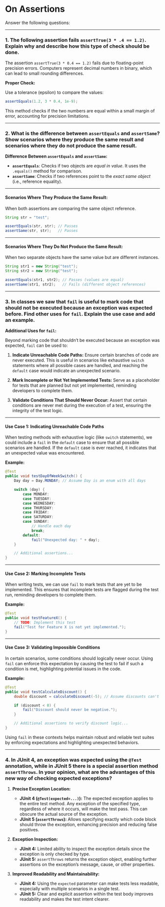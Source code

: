 # On Assertions

Answer the following questions:

---

### 1. The following assertion fails `assertTrue(3 * .4 == 1.2)`. Explain why and describe how this type of check should be done.

The assertion `assertTrue(3 * 0.4 == 1.2)` fails due to floating-point precision errors. Computers represent decimal numbers in binary, which can lead to small rounding differences.

**Proper Check:**

Use a tolerance (epsilon) to compare the values:

```java
assertEquals(1.2, 3 * 0.4, 1e-9);
```

This method checks if the two numbers are equal within a small margin of error, accounting for precision limitations.

---

### 2. What is the difference between `assertEquals` and `assertSame`? Show scenarios where they produce the same result and scenarios where they do not produce the same result.

**Difference Between `assertEquals` and `assertSame`:**

- **`assertEquals`**: Checks if two objects are *equal in value*. It uses the `.equals()` method for comparison.
- **`assertSame`**: Checks if two references point to the *exact same object* (i.e., reference equality).

---

#### Scenarios Where They Produce the Same Result:

When both assertions are comparing the same object reference.

```java
String str = "test";

assertEquals(str, str); // Passes
assertSame(str, str);   // Passes
```

---

#### Scenarios Where They Do Not Produce the Same Result:

When two separate objects have the same value but are different instances.

```java
String str1 = new String("test");
String str2 = new String("test");

assertEquals(str1, str2); // Passes (values are equal)
assertSame(str1, str2);   // Fails (different object references)
```

---

### 3. In classes we saw that `fail` is useful to mark code that should not be executed because an exception was expected before. Find other uses for `fail`. Explain the use case and add an example.

**Additional Uses for `fail`:**

Beyond marking code that shouldn’t be executed because an exception was expected, `fail` can be used to:

1. **Indicate Unreachable Code Paths:** Ensure certain branches of code are never executed. This is useful in scenarios like exhaustive `switch` statements where all possible cases are handled, and reaching the `default` case would indicate an unexpected scenario.

2. **Mark Incomplete or Not Yet Implemented Tests:** Serve as a placeholder for tests that are planned but not yet implemented, reminding developers to complete them.

3. **Validate Conditions That Should Never Occur:** Assert that certain conditions are never met during the execution of a test, ensuring the integrity of the test logic.

---

#### **Use Case 1: Indicating Unreachable Code Paths**

When testing methods with exhaustive logic (like `switch` statements), we could include a `fail` in the `default` case to ensure that all possible scenarios are handled. If the `default` case is ever reached, it indicates that an unexpected value was encountered.

**Example:**

```java
@Test
public void testDayOfWeekSwitch() {
    Day day = Day.MONDAY; // Assume Day is an enum with all days

    switch (day) {
        case MONDAY:
        case TUESDAY:
        case WEDNESDAY:
        case THURSDAY:
        case FRIDAY:
        case SATURDAY:
        case SUNDAY:
            // Handle each day
            break;
        default:
            fail("Unexpected day: " + day);
    }

    // Additional assertions...
}
```

---

#### **Use Case 2: Marking Incomplete Tests**

When writing tests, we can use `fail` to mark tests that are yet to be implemented. This ensures that incomplete tests are flagged during the test run, reminding developers to complete them.

**Example:**

```java
@Test
public void testFeatureX() {
    // TODO: Implement this test
    fail("Test for Feature X is not yet implemented.");
}
```

---

#### **Use Case 3: Validating Impossible Conditions**

In certain scenarios, some conditions should logically never occur. Using `fail` can enforce this expectation by causing the test to fail if such a condition is met, highlighting potential issues in the code.

**Example:**

```java
@Test
public void testCalculateDiscount() {
    double discount = calculateDiscount(-5); // Assume discounts can't be negative

    if (discount < 0) {
        fail("Discount should never be negative.");
    }

    // Additional assertions to verify discount logic...
}
```

Using `fail` in these contexts helps maintain robust and reliable test suites by enforcing expectations and highlighting unexpected behaviors.

---

### 4. In JUnit 4, an exception was expected using the `@Test` annotation, while in JUnit 5 there is a special assertion method `assertThrows`. In your opinion, what are the advantages of this new way of checking expected exceptions?

1. **Precise Exception Location:**
   - **JUnit 4 (`@Test(expected=...)`):** The expected exception applies to the entire test method. Any exception of the specified type, regardless of where it occurs, will make the test pass. This can obscure the actual source of the exception.
   - **JUnit 5 (`assertThrows`):** Allows specifying exactly which code block should throw the exception, enhancing precision and reducing false positives.

2. **Exception Inspection:**
   - **JUnit 4:** Limited ability to inspect the exception details since the exception is only checked by type.
   - **JUnit 5:** `assertThrows` returns the exception object, enabling further assertions on the exception’s message, cause, or other properties.

3. **Improved Readability and Maintainability:**
   - **JUnit 4:** Using the `expected` parameter can make tests less readable, especially with multiple scenarios in a single test.
   - **JUnit 5:** Clear and explicit assertion within the test body improves readability and makes the test intent clearer.
